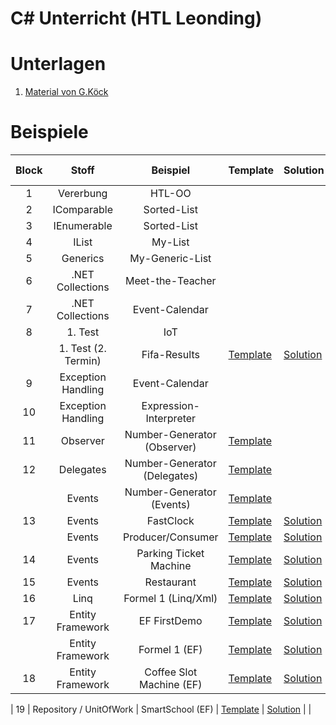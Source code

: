 
# C# Unterricht (HTL Leonding)

# Unterlagen

1. [Material von G.Köck](https://github.com/jfuerlinger/CS_IV_19_20)

# Beispiele

| Block |        Stoff        |           Beispiel           | Template                                                                                         | Solution                                                                                         | Live Coding                                                                |
|:-----:|:-------------------:|:----------------------------:|--------------------------------------------------------------------------------------------------|--------------------------------------------------------------------------------------------------|----------------------------------------------------------------------------|
|   1   |      Vererbung      |            HTL-OO            |                                                                                                  |                                                                                                  |                                                                            |
|   2   |     IComparable     |         Sorted-List          |                                                                                                  |                                                                                                  |                                                                            |
|   3   |     IEnumerable     |         Sorted-List          |                                                                                                  |                                                                                                  |                                                                            |
|   4   |        IList        |           My-List            |                                                                                                  |                                                                                                  |                                                                            |
|   5   |      Generics       |       My-Generic-List        |                                                                                                  |                                                                                                  |                                                                            |
|   6   |  .NET Collections   |       Meet-the-Teacher       |                                                                                                  |                                                                                                  |                                                                            |
|   7   |  .NET Collections   |        Event-Calendar        |                                                                                                  |                                                                                                  |                                                                            |
|   8   |       1. Test       |             IoT              |                                                                                                  |                                                                                                  |                                                                            |
|       | 1. Test (2. Termin) |         Fifa-Results         | [Template](https://github.com/jfuerlinger/csharp_samples_collections_fifa-results)               | [Solution](https://github.com/jfuerlinger/csharp_samples_collections_fifa-results_solution)      |                                                                            |
|   9   | Exception Handling  |        Event-Calendar        |                                                                                                  |                                                                                                  |                                                                            |
|  10   | Exception Handling  |    Expression-Interpreter    |                                                                                                  |                                                                                                  |                                                                            |
|  11   |      Observer       | Number-Generator (Observer)  | [Template](https://github.com/jfuerlinger/csharp_samples_observer_numbergenerator)               |                                                                                                  |                                                                            |
|  12   |      Delegates      | Number-Generator (Delegates) | [Template](https://github.com/jfuerlinger/csharp_samples_delegates_numbergenerator)              |                                                                                                  | [Live Coding](https://github.com/jfuerlinger/LiveCoding_20191212)          |
|       |       Events        |  Number-Generator (Events)   | [Template](https://github.com/jfuerlinger/csharp_samples_events_numbergenerator)                 |                                                                                                  |                                                                            |
|  13   |       Events        |          FastClock           | [Template](https://github.com/jfuerlinger/csharp_samples_events_fastclock-template)              | [Solution](https://github.com/jfuerlinger/csharp_samples_events_fastclock-solution)              |                                                                            |
|       |       Events        |      Producer/Consumer       | [Template](https://github.com/jfuerlinger/csharp_samples_events_producerconsumer-template)       | [Solution](https://github.com/jfuerlinger/csharp_samples_events_producerconsumer-solution)       |                                                                            |
|  14   |       Events        |    Parking Ticket Machine    | [Template](https://github.com/jfuerlinger/csharp_samples_events_parking-ticket-machine-template) | [Solution](https://github.com/jfuerlinger/csharp_samples_events_parking-ticket-machine-solution) |                                                                            |
|  15   |       Events        |          Restaurant          | [Template](https://github.com/jfuerlinger/csharp_samples_events_restaurant-template)             | [Solution](https://github.com/jfuerlinger/csharp_samples_events_restaurant-solution)             |                                                                            |
|  16   |        Linq         |     Formel 1 (Linq/Xml)      | [Template](https://github.com/jfuerlinger/csharp_samples_linq-formula1-template)                 | [Solution](https://github.com/jfuerlinger/csharp_samples_linq-formula1-solution)                 |                                                                            |
|  17   |  Entity Framework   |         EF FirstDemo         | [Template](https://github.com/jfuerlinger/csharp_samples_ef_firstdemo-template)                  | [Solution](https://github.com/jfuerlinger/csharp_samples_ef_firstdemo-solution)                  | [Live Coding](https://github.com/jfuerlinger/POS_LiveCoding_2020-03-05_EF) |
|       |  Entity Framework   |        Formel 1 (EF)         | [Template](https://github.com/jfuerlinger/csharp_samples_ef_formula1-template)                   | [Solution](https://github.com/jfuerlinger/csharp_samples_ef_formula1-solution)                   |                                                                            |
|  18   |  Entity Framework   |   Coffee Slot Machine (EF)   | [Template](https://github.com/jfuerlinger/csharp_samples_ef_coffeeslotmachine-template)          | [Solution](https://github.com/jfuerlinger/csharp_samples_ef_coffeeslotmachine-solution)          | [Live Coding](https://github.com/jfuerlinger/POS_LiveCoding_2020-03-12_EF) |

|  19   |  Repository / UnitOfWork   |   SmartSchool (EF)   | [Template](https://github.com/jfuerlinger/csharp_samples_ef_uow_smartschool-template)          | [Solution](https://github.com/jfuerlinger/csharp_samples_ef_uow_smartschool-solution)          |  |


